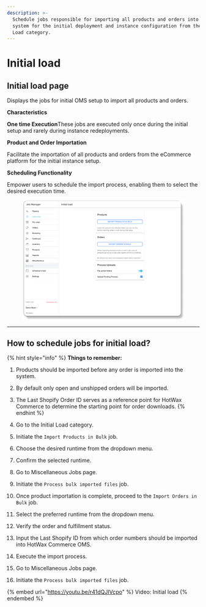 ```yaml
---
description: >-
  Schedule jobs responsible for importing all products and orders into the
  system for the initial deployment and instance configuration from the Initial
  Load category.
---
```


# Initial load

## Initial load page

Displays the jobs for initial OMS setup to import all products and orders.​

**Characteristics**

**One time Execution**These jobs are executed only once during the initial setup and rarely during instance redeployments.

**Product and Order Importation**

Facilitate the importation of all products and orders from the eCommerce platform for the initial instance setup.

**Scheduling Functionality**

Empower users to schedule the import process, enabling them to select the desired execution time.

<figure><img src="../../.gitbook/assets/yyyyy.png" alt=""><figcaption></figcaption></figure>

***

## How to schedule jobs for initial load?

{% hint style="info" %}
**Things to remember:**

1. Products should be imported before any order is imported into the system.
2. By default only open and unshipped orders will be imported.
3. The Last Shopify Order ID serves as a reference point for HotWax Commerce to determine the starting point for order downloads.
{% endhint %}

1. Go to the Initial Load category.
2. Initiate the `Import Products in Bulk` job.
3. Choose the desired runtime from the dropdown menu.
4. Confirm the selected runtime.
5. Go to Miscellaneous Jobs page.
6. Initiate the `Process bulk imported files` job.
7. Once product importation is complete, proceed to the `Import Orders in Bulk` job.
8. Select the preferred runtime from the dropdown menu.
9. Verify the order and fulfillment status.
10. Input the Last Shopify ID from which order numbers should be imported into HotWax Commerce OMS.
11. Execute the import process.
12. Go to Miscellaneous Jobs page.
13. Initiate the `Process bulk imported files` job.

{% embed url="https://youtu.be/r41dQJIVcpo" %}
Video: Initial load
{% endembed %}
